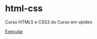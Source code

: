 # html-css
Curso HTML5 e CSS3 do Curso em vpideo

<a href="https://ynoue03.github.io/Estudos-HTML-E-CSS/html-css/Desafio%2010/android.html"> Executar </a>